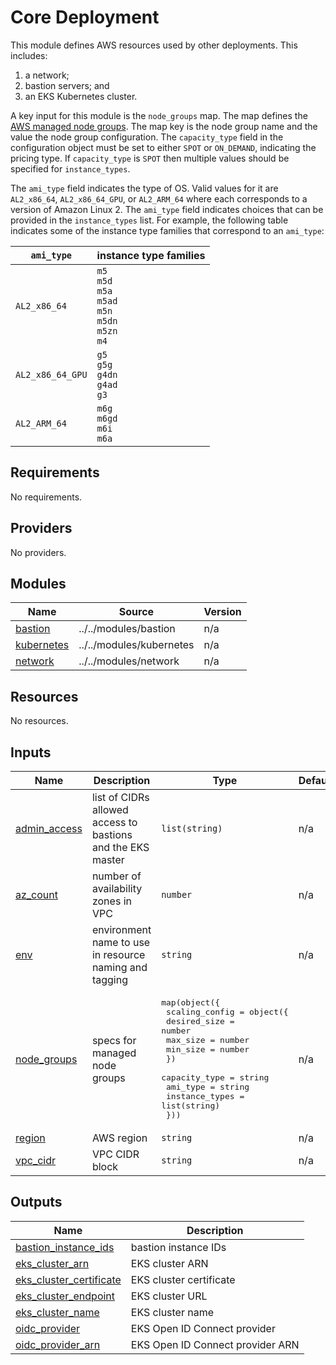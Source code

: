 <!-- BEGIN_TF_DOCS -->
# Core Deployment

This module defines AWS resources used by other deployments. This includes:
  1. a network;
  2. bastion servers; and
  3. an EKS Kubernetes cluster.

A key input for this module is the `node_groups` map. The map defines the
[AWS managed node groups](https://docs.aws.amazon.com/eks/latest/userguide/managed-node-groups.html).
The map key is the node group name and the value the node group
configuration. The `capacity_type` field in the configuration object
must be set to either `SPOT` or `ON_DEMAND`, indicating the pricing type. If
`capacity_type` is `SPOT` then multiple values should be specified for
`instance_types`.

The `ami_type` field indicates the type of OS. Valid values for it are
`AL2_x86_64`, `AL2_x86_64_GPU`, or `AL2_ARM_64` where each corresponds to a
version of Amazon Linux 2. The `ami_type` field indicates choices that can
be provided in the `instance_types` list. For example, the following table
indicates some of the instance type families that correspond to an
`ami_type`:

| `ami_type` | instance type families |
|----------|----------------|
| `AL2_x86_64` | `m5`<br/>`m5d`<br/>`m5a`<br/>`m5ad`<br/>`m5n`<br/>`m5dn`<br/>`m5zn`<br/>`m4` |
| `AL2_x86_64_GPU` | `g5`<br/>`g5g`<br/>`g4dn`<br/>`g4ad`<br/>`g3` |
| `AL2_ARM_64` | `m6g`<br/>`m6gd`<br/>`m6i`<br/>`m6a` |

## Requirements

No requirements.

## Providers

No providers.

## Modules

| Name | Source | Version |
|------|--------|---------|
| <a name="module_bastion"></a> [bastion](#module\_bastion) | ../../modules/bastion | n/a |
| <a name="module_kubernetes"></a> [kubernetes](#module\_kubernetes) | ../../modules/kubernetes | n/a |
| <a name="module_network"></a> [network](#module\_network) | ../../modules/network | n/a |

## Resources

No resources.

## Inputs

| Name | Description | Type | Default | Required |
|------|-------------|------|---------|:--------:|
| <a name="input_admin_access"></a> [admin\_access](#input\_admin\_access) | list of CIDRs allowed access to bastions and the EKS master | `list(string)` | n/a | yes |
| <a name="input_az_count"></a> [az\_count](#input\_az\_count) | number of availability zones in VPC | `number` | n/a | yes |
| <a name="input_env"></a> [env](#input\_env) | environment name to use in resource naming and tagging | `string` | n/a | yes |
| <a name="input_node_groups"></a> [node\_groups](#input\_node\_groups) | specs for managed node groups | <pre>map(object({<br>    scaling_config = object({<br>      desired_size = number<br>      max_size     = number<br>      min_size     = number<br>    })<br>    capacity_type  = string<br>    ami_type       = string<br>    instance_types = list(string)<br>  }))</pre> | n/a | yes |
| <a name="input_region"></a> [region](#input\_region) | AWS region | `string` | n/a | yes |
| <a name="input_vpc_cidr"></a> [vpc\_cidr](#input\_vpc\_cidr) | VPC CIDR block | `string` | n/a | yes |

## Outputs

| Name | Description |
|------|-------------|
| <a name="output_bastion_instance_ids"></a> [bastion\_instance\_ids](#output\_bastion\_instance\_ids) | bastion instance IDs |
| <a name="output_eks_cluster_arn"></a> [eks\_cluster\_arn](#output\_eks\_cluster\_arn) | EKS cluster ARN |
| <a name="output_eks_cluster_certificate"></a> [eks\_cluster\_certificate](#output\_eks\_cluster\_certificate) | EKS cluster certificate |
| <a name="output_eks_cluster_endpoint"></a> [eks\_cluster\_endpoint](#output\_eks\_cluster\_endpoint) | EKS cluster URL |
| <a name="output_eks_cluster_name"></a> [eks\_cluster\_name](#output\_eks\_cluster\_name) | EKS cluster name |
| <a name="output_oidc_provider"></a> [oidc\_provider](#output\_oidc\_provider) | EKS Open ID Connect provider |
| <a name="output_oidc_provider_arn"></a> [oidc\_provider\_arn](#output\_oidc\_provider\_arn) | EKS Open ID Connect provider ARN |
<!-- END_TF_DOCS -->